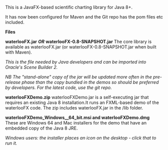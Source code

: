 This is a JavaFX-based scientific charting library for Java 8+.

It has now been configured for Maven and the Git repo has the pom files etc included.


**Files**

**waterlooFX.jar**
***OR*** 
**waterlooFX-0.8-SNAPSHOT.jar**
    The core library is available as waterlooFX.jar (or waterlooFX-0.8-SNAPSHOT.jar when built with Maven).

*This is the file needed by Java developers and can be imported into Oracle's Scene Builder 2.*

*NB The "stand-alone" copy of the jar will be updated more often in the pre-release phase than the copy bundled in the demos so should be preferred by developers.
For the latest code, use the git repo.*


**waterlooFXDemo.zip** waterlooFXDemo.jar is a self-executing jar that requires an existing Java 8 installation.It runs an FXML-based demo of the waterlooFX code.
The zip includes waterlooFX.jar in the /lib folder.
    

**waterlooFXDemo_Windows__64_bit.msi and waterlooFXDemo.dmg**
    These are Windows 64 and Mac installers for the demo that have an embedded copy of the Java 8 JRE.

*Windows users: the installer places an icon on the desktop - click that to run it.*

